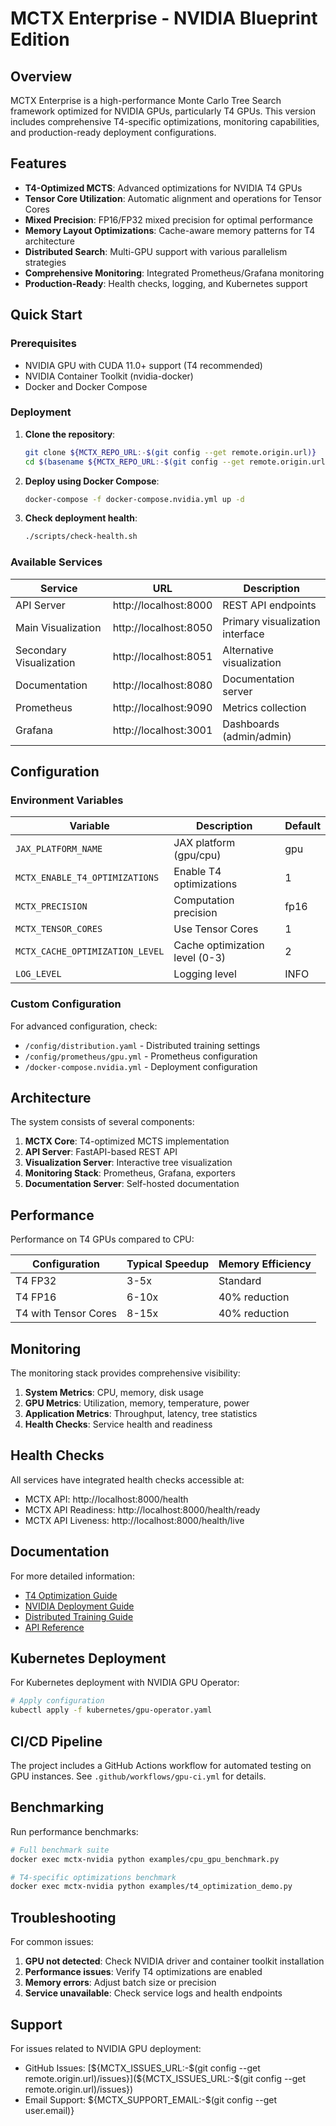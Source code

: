 # MCTX Enterprise - NVIDIA Blueprint Edition

## Overview

MCTX Enterprise is a high-performance Monte Carlo Tree Search framework optimized for NVIDIA GPUs, particularly T4 GPUs. This version includes comprehensive T4-specific optimizations, monitoring capabilities, and production-ready deployment configurations.

## Features

- **T4-Optimized MCTS**: Advanced optimizations for NVIDIA T4 GPUs
- **Tensor Core Utilization**: Automatic alignment and operations for Tensor Cores
- **Mixed Precision**: FP16/FP32 mixed precision for optimal performance
- **Memory Layout Optimizations**: Cache-aware memory patterns for T4 architecture
- **Distributed Search**: Multi-GPU support with various parallelism strategies
- **Comprehensive Monitoring**: Integrated Prometheus/Grafana monitoring
- **Production-Ready**: Health checks, logging, and Kubernetes support

## Quick Start

### Prerequisites

- NVIDIA GPU with CUDA 11.0+ support (T4 recommended)
- NVIDIA Container Toolkit (nvidia-docker)
- Docker and Docker Compose

### Deployment

1. **Clone the repository**:
   ```bash
   git clone ${MCTX_REPO_URL:-$(git config --get remote.origin.url)}
   cd $(basename ${MCTX_REPO_URL:-$(git config --get remote.origin.url)} .git)
   ```

2. **Deploy using Docker Compose**:
   ```bash
   docker-compose -f docker-compose.nvidia.yml up -d
   ```

3. **Check deployment health**:
   ```bash
   ./scripts/check-health.sh
   ```

### Available Services

| Service | URL | Description |
|---------|-----|-------------|
| API Server | http://localhost:8000 | REST API endpoints |
| Main Visualization | http://localhost:8050 | Primary visualization interface |
| Secondary Visualization | http://localhost:8051 | Alternative visualization |
| Documentation | http://localhost:8080 | Documentation server |
| Prometheus | http://localhost:9090 | Metrics collection |
| Grafana | http://localhost:3001 | Dashboards (admin/admin) |

## Configuration

### Environment Variables

| Variable | Description | Default |
|----------|-------------|---------|
| `JAX_PLATFORM_NAME` | JAX platform (gpu/cpu) | gpu |
| `MCTX_ENABLE_T4_OPTIMIZATIONS` | Enable T4 optimizations | 1 |
| `MCTX_PRECISION` | Computation precision | fp16 |
| `MCTX_TENSOR_CORES` | Use Tensor Cores | 1 |
| `MCTX_CACHE_OPTIMIZATION_LEVEL` | Cache optimization level (0-3) | 2 |
| `LOG_LEVEL` | Logging level | INFO |

### Custom Configuration

For advanced configuration, check:
- `/config/distribution.yaml` - Distributed training settings
- `/config/prometheus/gpu.yml` - Prometheus configuration
- `/docker-compose.nvidia.yml` - Deployment configuration

## Architecture

The system consists of several components:

1. **MCTX Core**: T4-optimized MCTS implementation
2. **API Server**: FastAPI-based REST API
3. **Visualization Server**: Interactive tree visualization
4. **Monitoring Stack**: Prometheus, Grafana, exporters
5. **Documentation Server**: Self-hosted documentation

## Performance

Performance on T4 GPUs compared to CPU:

| Configuration | Typical Speedup | Memory Efficiency |
|---------------|-----------------|-------------------|
| T4 FP32 | 3-5x | Standard |
| T4 FP16 | 6-10x | 40% reduction |
| T4 with Tensor Cores | 8-15x | 40% reduction |

## Monitoring

The monitoring stack provides comprehensive visibility:

1. **System Metrics**: CPU, memory, disk usage
2. **GPU Metrics**: Utilization, memory, temperature, power
3. **Application Metrics**: Throughput, latency, tree statistics
4. **Health Checks**: Service health and readiness

## Health Checks

All services have integrated health checks accessible at:

- MCTX API: http://localhost:8000/health
- MCTX API Readiness: http://localhost:8000/health/ready
- MCTX API Liveness: http://localhost:8000/health/live

## Documentation

For more detailed information:

- [T4 Optimization Guide](./docs/T4_OPTIMIZATION_GUIDE.md)
- [NVIDIA Deployment Guide](./docs/NVIDIA_DEPLOYMENT_GUIDE.md)
- [Distributed Training Guide](./docs/distributed_mcts.md)
- [API Reference](./docs/api_reference.md)

## Kubernetes Deployment

For Kubernetes deployment with NVIDIA GPU Operator:

```bash
# Apply configuration
kubectl apply -f kubernetes/gpu-operator.yaml
```

## CI/CD Pipeline

The project includes a GitHub Actions workflow for automated testing on GPU instances. See `.github/workflows/gpu-ci.yml` for details.

## Benchmarking

Run performance benchmarks:

```bash
# Full benchmark suite
docker exec mctx-nvidia python examples/cpu_gpu_benchmark.py

# T4-specific optimizations benchmark
docker exec mctx-nvidia python examples/t4_optimization_demo.py
```

## Troubleshooting

For common issues:

1. **GPU not detected**: Check NVIDIA driver and container toolkit installation
2. **Performance issues**: Verify T4 optimizations are enabled
3. **Memory errors**: Adjust batch size or precision
4. **Service unavailable**: Check service logs and health endpoints

## Support

For issues related to NVIDIA GPU deployment:
- GitHub Issues: [${MCTX_ISSUES_URL:-$(git config --get remote.origin.url)/issues}](${MCTX_ISSUES_URL:-$(git config --get remote.origin.url)/issues})
- Email Support: ${MCTX_SUPPORT_EMAIL:-$(git config --get user.email)}